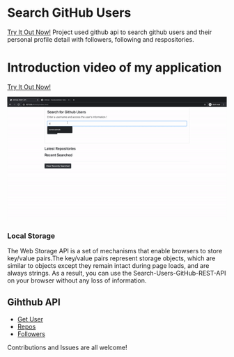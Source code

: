 # Search GitHub Users
[Try It Out Now!](https://bomercakmak.netlify.app/)
Project used github api to search github users and their personal profile detail with followers, following and respositories.</br>

# Introduction video of my application
[Try It Out Now!](https://bomercakmak.netlify.app/)

<a href="https://bomercakmak.netlify.app/"><img src="./images/Search-Users-GitHub-REST-API-gif.gif" title="Search-Users-GitHub-REST-API-gif"></a>

### Local Storage

The Web Storage API is a set of mechanisms that enable browsers to store key/value pairs.The key/value pairs represent storage objects, which are similar to objects except they remain intact during page loads, and are always strings. As a result, you can use the Search-Users-GitHub-REST-API on your browser without any loss of information.

## Gihthub API

- [Get User](https://api.github.com/users/bomercakmak)
- [Repos](https://api.github.com/users/bomercakmak/repos?per_page=100)
- [Followers](https://api.github.com/users/bomercakmak/followers)

Contributions and Issues are all welcome!